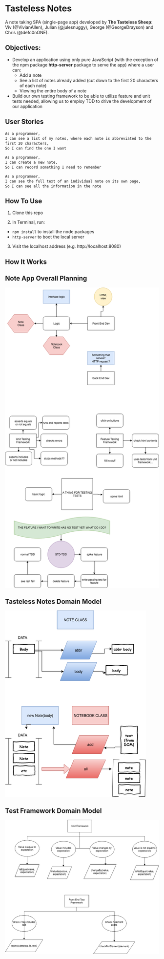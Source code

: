 # Tasteless Notes

A note taking SPA (single-page app) developed by **The Tasteless Sheep**: Viv (@VivianAllen), Julian (@julesnuggy), George (@GeorgeDrayson) and Chris (@defc0nONE).

## Objectives:
 - Develop an application using only pure JavaScript (with the exception of the npm package **http-server** package to serve the app) where a user can:
    - Add a note
    - See a list of notes already added (cut down to the first 20 characters of each note)
    - Viewing the entire body of a note
- Build our own testing framework to be able to utilize feature and unit tests needed, allowing us to employ TDD to drive the development of our application

## User Stories
```
As a programmer,
I can see a list of my notes, where each note is abbreviated to the first 20 characters,
So I can find the one I want
```
```
As a programmer,
I can create a new note,
So I can record something I need to remember
```
```
As a programmer,
I can see the full text of an individual note on its own page,
So I can see all the information in the note
```

## How To Use

1. Clone this repo

2. In Terminal, run:
 * `npm install` to install the node packages
 * `http-server` to boot the local server

3. Visit the localhost address (e.g. http://localhost:8080)

## How It Works

## Note App Overall Planning
![Note App Overall Planning](/images/overall_domain_model.png)

## Tasteless Notes Domain Model
![Tasteless Notes Domain Model](/images/tasteless_notes_domain_model.png)

## Test Framework Domain Model
![Test Framework Domain Model](/images/test_framework_domain_model.png)
